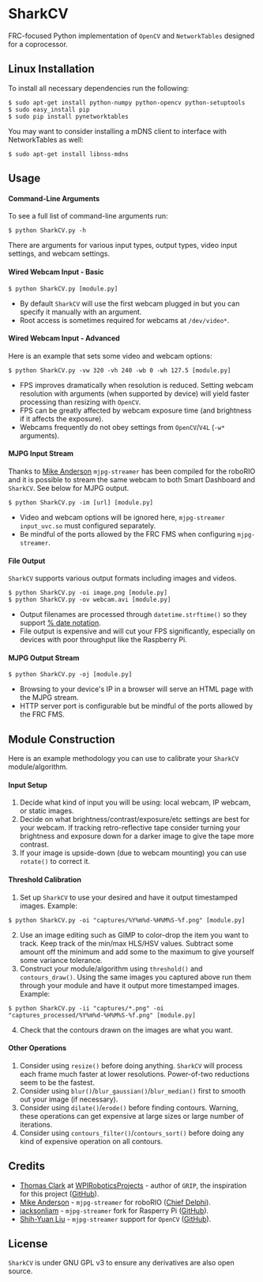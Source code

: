 # SharkCV
FRC-focused Python implementation of `OpenCV` and `NetworkTables` designed for a coprocessor.


## Linux Installation
To install all necessary dependencies run the following:
```
$ sudo apt-get install python-numpy python-opencv python-setuptools
$ sudo easy_install pip
$ sudo pip install pynetworktables
```

You may want to consider installing a mDNS client to interface with NetworkTables as well:
```
$ sudo apt-get install libnss-mdns
```


## Usage
#### Command-Line Arguments
To see a full list of command-line arguments run:
```
$ python SharkCV.py -h
```
There are arguments for various input types, output types, video input settings, and webcam settings.

#### Wired Webcam Input - Basic
```
$ python SharkCV.py [module.py]
```
- By default `SharkCV` will use the first webcam plugged in but you can specify it manually with an argument.
- Root access is sometimes required for webcams at `/dev/video*`.

#### Wired Webcam Input - Advanced
Here is an example that sets some video and webcam options:
```
$ python SharkCV.py -vw 320 -vh 240 -wb 0 -wh 127.5 [module.py]
```
- FPS improves dramatically when resolution is reduced. Setting webcam resolution with arguments (when supported by device) will yield faster processing than resizing with `OpenCV`.
- FPS can be greatly affected by webcam exposure time (and brightness if it affects the exposure).
- Webcams frequently do not obey settings from `OpenCV`/`V4L` (`-w*` arguments).

#### MJPG Input Stream
Thanks to [Mike Anderson](https://github.com/taichichuan) `mjpg-streamer` has been compiled for the roboRIO and it is possible to stream the same webcam to both Smart Dashboard and `SharkCV`. See below for MJPG output.
```
$ python SharkCV.py -im [url] [module.py]
```
- Video and webcam options will be ignored here, `mjpg-streamer input_uvc.so` must configured separately.
- Be mindful of the ports allowed by the FRC FMS when configuring `mjpg-streamer`.

#### File Output
`SharkCV` supports various output formats including images and videos.
```
$ python SharkCV.py -oi image.png [module.py]
$ python SharkCV.py -ov webcam.avi [module.py]
```
- Output filenames are processed through `datetime.strftime()` so they support [% date notation](https://docs.python.org/2/library/datetime.html#strftime-strptime-behavior).
- File output is expensive and will cut your FPS significantly, especially on devices with poor throughput like the Raspberry Pi.

#### MJPG Output Stream
```
$ python SharkCV.py -oj [module.py]
```
- Browsing to your device's IP in a browser will serve an HTML page with the MJPG stream.
- HTTP server port is configurable but be mindful of the ports allowed by the FRC FMS.


## Module Construction
Here is an example methodology you can use to calibrate your `SharkCV` module/algorithm.

#### Input Setup
1. Decide what kind of input you will be using: local webcam, IP webcam, or static images.
2. Decide on what brightness/contrast/exposure/etc settings are best for your webcam. If tracking retro-reflective tape consider turning your brightness and exposure down for a darker image to give the tape more contrast.
3. If your image is upside-down (due to webcam mounting) you can use `rotate()` to correct it.

#### Threshold Calibration
1. Set up `SharkCV` to use your desired and have it output timestamped images. Example:
```
$ python SharkCV.py -oi "captures/%Y%m%d-%H%M%S-%f.png" [module.py]
```
2. Use an image editing such as GIMP to color-drop the item you want to track. Keep track of the min/max HLS/HSV values. Subtract some amount off the minimum and add some to the maximum to give yourself some variance tolerance.
3. Construct your module/algorithm using `threshold()` and `contours_draw()`. Using the same images you captured above run them through your module and have it output more timestamped images. Example:
```
$ python SharkCV.py -ii "captures/*.png" -oi "captures_processed/%Y%m%d-%H%M%S-%f.png" [module.py]
```
4. Check that the contours drawn on the images are what you want.

#### Other Operations
1. Consider using `resize()` before doing anything. `SharkCV` will process each frame much faster at lower resolutions. Power-of-two reductions seem to be the fastest.
2. Consider using `blur()`/`blur_gaussian()`/`blur_median()` first to smooth out your image (if necessary).
3. Consider using `dilate()`/`erode()` before finding contours. Warning, these operations can get expensive at large sizes or large number of iterations.
4. Consider using `contours_filter()`/`contours_sort()` before doing any kind of expensive operation on all contours.


## Credits
- [Thomas Clark](https://github.com/ThomasJClark) at [WPIRoboticsProjects](https://github.com/WPIRoboticsProjects) - author of `GRIP`, the inspiration for this project ([GitHub](https://github.com/WPIRoboticsProjects/GRIP)).
- [Mike Anderson](https://github.com/taichichuan) - `mjpg-streamer` for roboRIO ([Chief Delphi](http://www.chiefdelphi.com/forums/showthread.php?p=1460637)).
- [jacksonliam](https://github.com/jacksonliam) - `mjpg-streamer` fork for Rasperry Pi ([GitHub](https://github.com/jacksonliam/mjpg-streamer)).
- [Shih-Yuan Liu](https://github.com/shihyuan) - `mjpg-streamer` support for `OpenCV` ([GitHub](https://gist.github.com/shihyuan/4d834d429763e953a40c)).


## License
`SharkCV` is under GNU GPL v3 to ensure any derivatives are also open source.
